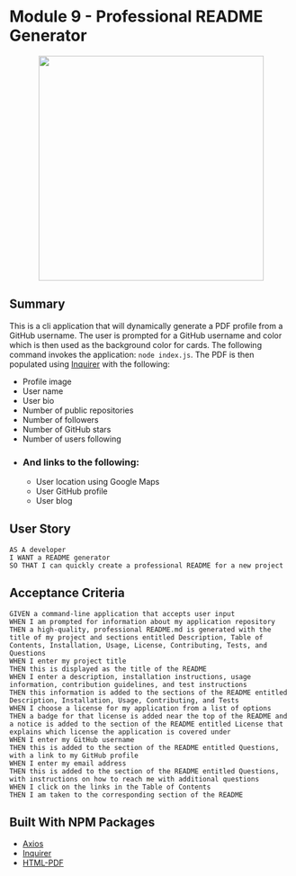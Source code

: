 # Module 9 - Professional README Generator

<div align="center">
    <img src="./assets/images/screenshot.gif" width="400px"> 
</div>

## Summary
This is a cli application that will dynamically generate a PDF profile from a GitHub username. The user is prompted for a GitHub username and color which is then used as the background color for cards. The following command invokes the application: `node index.js`. The PDF is then populated using [Inquirer](https://www.npmjs.com/package/inquirer/) with the following:
- Profile image
- User name
- User bio
- Number of public repositories
- Number of followers
- Number of GitHub stars
- Number of users following
- ### And links to the following:
    - User location using Google Maps
    - User GitHub profile
    - User blog

## User Story
```
AS A developer
I WANT a README generator
SO THAT I can quickly create a professional README for a new project
```

## Acceptance Criteria
```
GIVEN a command-line application that accepts user input
WHEN I am prompted for information about my application repository
THEN a high-quality, professional README.md is generated with the title of my project and sections entitled Description, Table of Contents, Installation, Usage, License, Contributing, Tests, and Questions
WHEN I enter my project title
THEN this is displayed as the title of the README
WHEN I enter a description, installation instructions, usage information, contribution guidelines, and test instructions
THEN this information is added to the sections of the README entitled Description, Installation, Usage, Contributing, and Tests
WHEN I choose a license for my application from a list of options
THEN a badge for that license is added near the top of the README and a notice is added to the section of the README entitled License that explains which license the application is covered under
WHEN I enter my GitHub username
THEN this is added to the section of the README entitled Questions, with a link to my GitHub profile
WHEN I enter my email address
THEN this is added to the section of the README entitled Questions, with instructions on how to reach me with additional questions
WHEN I click on the links in the Table of Contents
THEN I am taken to the corresponding section of the README
```

## Built With NPM Packages
* [Axios](https://www.npmjs.com/package/axios)
* [Inquirer](https://www.npmjs.com/package/inquirer)
* [HTML-PDF](https://www.npmjs.com/package/html-pdf)